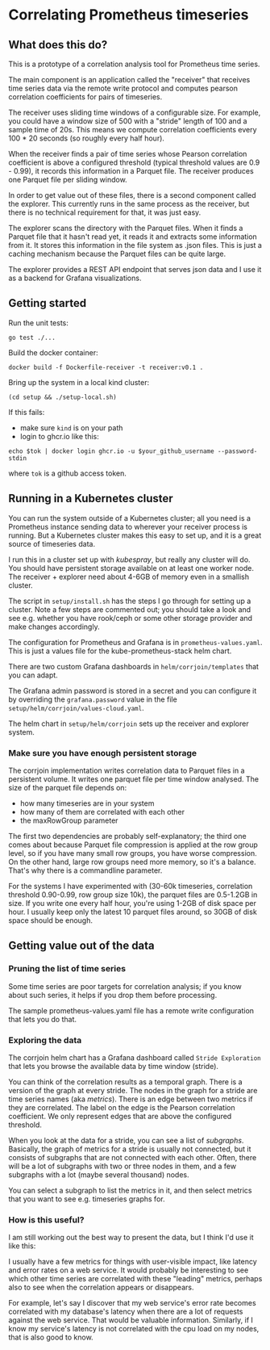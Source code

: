 # Correlating Prometheus timeseries

## What does this do?

This is a prototype of a correlation analysis tool for Prometheus time series.

The main component is an application called the "receiver" that receives time series
data via the remote write protocol and computes pearson correlation coefficients for pairs
of timeseries.

The receiver uses sliding time windows of a configurable size. For example, you could have
a window size of 500 with a "stride" length of 100 and a sample time of 20s. This means we 
compute correlation coefficients every 100 * 20 seconds (so roughly every half hour).

When the receiver finds a pair of time series whose Pearson correlation coefficient is above
a configured threshold (typical threshold values are 0.9 - 0.99), it records this information
in a Parquet file. The receiver produces one Parquet file per sliding window.

In order to get value out of these files, there is a second component called the explorer.
This currently runs in the same process as the receiver, but there is no technical requirement
for that, it was just easy.

The explorer scans the directory with the Parquet files. When it finds a Parquet file that it
hasn't read yet, it reads it and extracts some information from it. It stores this information
in the file system as .json files. This is just a caching mechanism because the Parquet files
can be quite large.

The explorer provides a REST API endpoint that serves json data and I use it as a backend
for Grafana visualizations. 

## Getting started

Run the unit tests:

`go test ./...`

Build the docker container:

`docker build -f Dockerfile-receiver -t receiver:v0.1 .`

Bring up the system in a local kind cluster:

`(cd setup && ./setup-local.sh)`

If this fails:
- make sure `kind` is on your path
- login to ghcr.io like this:

 `echo $tok | docker login ghcr.io -u $your_github_username --password-stdin`

where `tok` is a github access token.

## Running in a Kubernetes cluster

You can run the system outside of a Kubernetes cluster; all you need is a Prometheus instance sending data
to wherever your receiver process is running. But a Kubernetes cluster makes this easy to set up, and it is
a great source of timeseries data.

I run this in a cluster set up with _kubespray_, but really any cluster will do.
You should have persistent storage available on at least one worker node.
The receiver + explorer need about 4-6GB of memory even in a smallish cluster.

The script in `setup/install.sh` has the steps I go through for setting up a cluster. Note a few steps are
commented out; you should take a look and see e.g. whether you have rook/ceph or some other storage provider
and make changes accordingly.

The configuration for Prometheus and Grafana is in `prometheus-values.yaml`. This is just a values file for
the kube-prometheus-stack helm chart.

There are two custom Grafana dashboards in `helm/corrjoin/templates` that you can adapt.

The Grafana admin password is stored in a secret and you can configure it by overriding the `grafana.password` value in the file `setup/helm/corrjoin/values-cloud.yaml`.

The helm chart in `setup/helm/corrjoin` sets up the receiver and explorer system.

### Make sure you have enough persistent storage

The corrjoin implementation writes correlation data to Parquet files in a persistent volume. It writes one parquet
file per time window analysed. The size of the parquet file depends on:

- how many timeseries are in your system
- how many of them are correlated with each other
- the maxRowGroup parameter

The first two dependencies are probably self-explanatory; the third one comes about because Parquet file compression
is applied at the row group level, so if you have many small row groups, you have worse compression. On the other
hand, large row groups need more memory, so it's a balance. That's why there is a commandline parameter.

For the systems I have experimented with (30-60k timeseries, correlation threshold 0.90-0.99, row group size 10k),
the parquet files are 0.5-1.2GB in size. If you write one every half hour, you're using 1-2GB of disk space per hour. I usually keep only the latest 10 parquet files around, so 30GB of disk space should be enough.

## Getting value out of the data

### Pruning the list of time series

Some time series are poor targets for correlation analysis; if you know about such series, it helps if you
drop them before processing.

The sample prometheus-values.yaml file has a remote write configuration that lets you do that.

### Exploring the data

The corrjoin helm chart has a Grafana dashboard called `Stride Exploration` that lets you browse the available
data by time window (stride). 

You can think of the correlation results as a temporal graph. There is a version of the graph at every stride.
The nodes in the graph for a stride are time series names (aka _metrics_). 
There is an edge between two metrics if they are correlated. The label on the edge is the Pearson correlation
coefficient. We only represent edges that are above the configured threshold.

When you look at the data for a stride, you can see a list of _subgraphs_. Basically, the graph of metrics for a
stride is usually not connected, but it consists of subgraphs that are not connected with each other. Often,
there will be a lot of subgraphs with two or three nodes in them, and a few subgraphs with a lot (maybe several thousand) nodes.

You can select a subgraph to list the metrics in it, and then select metrics that you want to see e.g. timeseries
graphs for.

### How is this useful?

I am still working out the best way to present the data, but I think I'd use it like this:

I usually have a few metrics for things with user-visible impact, like latency and error rates on a web service.
It would probably be interesting to see which other time series are correlated with these "leading" metrics, perhaps
also to see when the correlation appears or disappears.

For example, let's say I discover that my web service's error rate becomes correlated with my database's latency
when there are a lot of requests against the web service. That would be valuable information. Similarly, if I know
my service's latency is not correlated with the cpu load on my nodes, that is also good to know.



